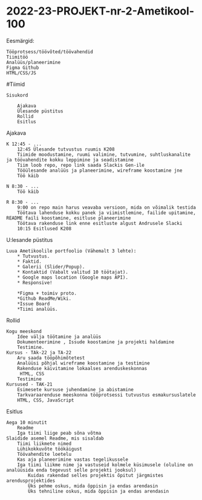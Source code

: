 # 2022-23-PROJEKT-nr-2-Ametikool-100

Eesmärgid:

    Tööprotsess/töövõted/töövahendid
    Tiimitöö
    Analüüs/planeerimine
    Figma Github
    HTML/CSS/JS

#Tiimid

    Sisukord

        Ajakava
        Ülesande püstitus
        Rollid
        Esitlus


Ajakava

    K 12:45 - ...
        12:45 Ülesande tutvustus ruumis K208
        Tiimide moodustamine, ruumi valimine, tutvumine, suhtluskanalite ja töövahendite kokku leppimine ja seadistamine
        Tiim loob repo, repo link saada Slackis Gen-ile
        Tööülesande analüüs ja planeerimine, wireframe koostamine jne
        Töö käib

    N 8:30 - ...
        Töö käib

    R 8:30 - ...
        9:00 on repo main harus veavaba versioon, mida on võimalik testida
        Töötava lahenduse kokku panek ja viimistlemine, failide upitamine, README faili koostamine, esitluse planeerimine
        Töötava rakenduse link enne esitluste algust Andrusele Slacki
        10:15 Esitlused K208


U:lesande püstitus

    Luua Ametikoolile portfoolio (Vähemalt 3 lehte):
        * Tutvustus.
        * Faktid.
        * Galerii (Slider/Popup).
        * Kontaktid (Vabalt valitud 10 töötajat).
        * Google maps location (Google maps API).
        * Responsive!
        
        *Figma + toimiv proto.
        *Github ReadMe/Wiki.
        *Issue Board
        *Tiimi analüüs.


Rollid

    Kogu meeskond
        Idee välja töötamine ja analüüs
        Dokumenteerimine , Issude koostamine ja projekti haldamine
        Testimine.
    Kursus - TAk-22 ja TA-22
        Aru saada tööpõhimõtetest
        Analüüsi põhjal wireframe koostamine ja testimine
        Rakenduse käivitamine lokaalses arenduskeskonnas
         HTML, CSS
        Testimine
    Kursused - TAK-21
        Esimesete kursuse juhendamine ja abistamine
        Tarkvaraarenduse meeskonna tööprotsessi tutvustus esmakursuslatele
        HTML, CSS, JavaScript


Esitlus

    Aega 10 minutit
        Readme
        Iga tiimi liige peab sõna võtma
    Slaidide asemel Readme, mis sisaldab
        Tiimi liikmete nimed
        Lühikokkuvõte töökäigust
        Töövahendite loetelu
        Kas aja planeerimine vastas tegelikussele
        Iga tiimi liikme nime ja vastuseid kolmele küsimusele (oluline on analüüsida enda tegevust selle projekti jooksul)
            Kuidas rakendad selles projektis õpitut järgmistes arendusprojektides
            Üks pehme oskus, mida õppisin ja endas arendasin
            Üks tehniline oskus, mida õppisin ja endas arendasin
